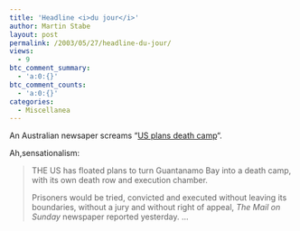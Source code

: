 ```yaml
---
title: 'Headline <i>du jour</i>'
author: Martin Stabe
layout: post
permalink: /2003/05/27/headline-du-jour/
views:
  - 9
btc_comment_summary:
  - 'a:0:{}'
btc_comment_counts:
  - 'a:0:{}'
categories:
  - Miscellanea
---
```

An Australian newsaper screams &#8220;<a href="http://www.thecouriermail.news.com.au/common/story_page/0,5936,6494000%5E401,00.html" target="_top">US plans death camp</a>&#8220;. 

Ah,sensationalism:  


> THE US has floated plans to turn Guantanamo Bay into a death camp, with its own death row and execution chamber. 
> 
> Prisoners would be tried, convicted and executed without leaving its boundaries, without a jury and without right of appeal, *The Mail on Sunday* newspaper reported yesterday. &#8230;